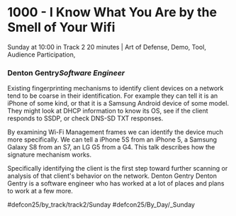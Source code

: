 # 1000 - I Know What You Are by the Smell of Your Wifi
Sunday at 10:00 in Track 2
20 minutes | Art of Defense, Demo, Tool, Audience Participation,
### Denton Gentry*Software Engineer*

Existing fingerprinting mechanisms to identify client devices on a network tend to be coarse in their identification. For example they can tell it is an iPhone of some kind, or that it is a Samsung Android device of some model. They might look at DHCP information to know its OS, see if the client responds to SSDP, or check DNS-SD TXT responses.

By examining Wi-Fi Management frames we can identify the device much more specifically. We can tell a iPhone 5S from an iPhone 5, a Samsung Galaxy S8 from an S7, an LG G5 from a G4. This talk describes how the signature mechanism works.

Specifically identifying the client is the first step toward further scanning or analysis of that client's behavior on the network.
Denton Gentry
Denton Gentry is a software engineer who has worked at a lot of places and plans to work at a few more.

#defcon25/by_track/track2/Sunday #defcon25/By_Day/_Sunday